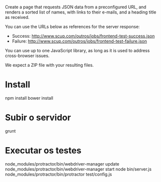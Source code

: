 Create a page that requests JSON data from a preconfigured URL, and renders a sorted list of names, with links to their e-mails, and a heading title as received.

You can use the URLs below as references for the server response:
- Success: http://www.scup.com/outros/jobs/frontend-test-success.json
- Failure: http://www.scup.com/outros/jobs/frontend-test-failure.json

You can use up to one JavaScript library, as long as it is used to address cross-browser issues.

We expect a ZIP file with your resulting files.


Install
===============================

  npm install
  bower install

Subir o servidor
================

  grunt

Executar os testes
==================

  node_modules/protractor/bin/webdriver-manager update
  node_modules/protractor/bin/webdriver-manager start
  node bin/server.js
  node_modules/protractor/bin/protractor test/config.js

